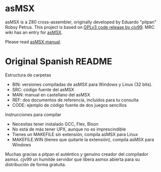 # asMSX

asMSX is a Z80 cross-assembler, originally developed by Eduardo "pitpan" Robsy Petrus.
This project is based on [GPLv3 code release by cjv99](https://code.google.com/archive/p/asmsx-license-gpl/).
MRC wiki has an entry for [asMSX](https://www.msx.org/wiki/AsMSX).

Please read [asMSX manual](man/asmsx-en.md).

# Original Spanish README

Estructura de carpetas

- BIN: versiones compiladas de asMSX para Windows y Linux (32 bits).
- SRC: código fuente del asMSX
- MAN: manual en castellano del asMSX
- REF: dos documentos de referencia, incluidos para tu consulta
- CODE: ejemplo de código fuente de dos juegos sencillos

Instrucciones para compilar

- Necesitas tener instalado GCC, Flex, Bison
- No está de más tener UPX, aunque no es imprescindible
- Tienes un MAKEFILE sin extensión, compila asMSX para Linux
- MAKEFILE.WIN (tienes que quitarle la extensión), compila asMSX para Windows

Muchas gracias a pitpan el auténtico y genuino creador del compilador asmsx.
cjv99 un humilde servidor que libera asmsx abierta para su distribución de forma gratuita.
